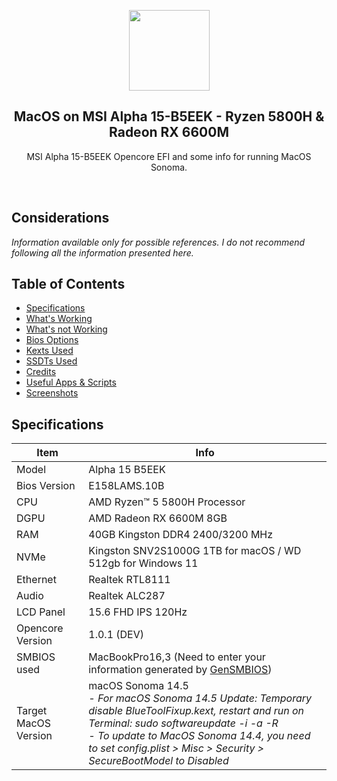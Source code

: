 <p align="center">
 <img width="129px" src="https://rallybr.com.br/logo-hacklegion.png" align="center" />
 <h2 align="center">MacOS on MSI Alpha 15-B5EEK - Ryzen 5800H &amp; Radeon RX 6600M </h2>
 <p align="center">MSI Alpha 15-B5EEK Opencore EFI and some info for running MacOS Sonoma. </p>
</p>
<p align="center"><img src="https://img.shields.io/badge/Bios-E158LAMS.10B-blue?logo=lenovo&amp;logoColor=%23fff" alt="" />&nbsp;<img src="https://img.shields.io/badge/Opencore-1.0.1 DEV-black" alt="" />&nbsp;<img src="https://img.shields.io/badge/MacOS-Sonoma%2014.5-green?logo=apple&amp;logoColor=%23fff" alt="" /></p>


## Considerations

_Information available only for possible references. I do not recommend following all the information presented here._

## Table of Contents

*   [Specifications](#specifications)
*   [What's Working](#whats-working)
*   [What's not Working](#whats-not-working)
*   [Bios Options](#bios-options)
*   [Kexts Used](#kexts-used)
*   [SSDTs Used](#ssdts-used)
*   [Credits](#credits)
*   [Useful Apps & Scripts](#useful-apps--scripts)
*   [Screenshots](#screenshots)


## Specifications

| Item  | Info  |
| ------------ | ------------ |
| Model  | Alpha 15 B5EEK  |
| Bios Version  | E158LAMS.10B  |
| CPU  |  AMD Ryzen™ 5 5800H Processor |
|  DGPU | AMD Radeon RX 6600M 8GB  |
| RAM  | 40GB Kingston DDR4 2400/3200 MHz  |
| NVMe  | Kingston SNV2S1000G 1TB for macOS / WD 512gb for Windows 11  |
| Ethernet  | Realtek RTL8111  |
| Audio  | Realtek ALC287  |
| LCD Panel  | 15.6 FHD IPS 120Hz  |
| Opencore Version  | 1.0.1 (DEV)  |
| SMBIOS used  | MacBookPro16,3 (Need to enter your information generated by [GenSMBIOS](http://https://github.com/corpnewt/GenSMBIOS "GenSMBIOS"))  |
| Target MacOS Version  | macOS Sonoma 14.5 <br/>_- For macOS Sonoma 14.5 Update: Temporary disable BlueToolFixup.kext, restart and run on Terminal: sudo softwareupdate -i -a -R_<br/>_- To update to MacOS Sonoma 14.4, you need to set config.plist > Misc > Security > SecureBootModel to Disabled_|
